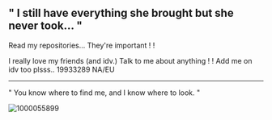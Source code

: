 " I still have everything she brought but she never took... "
----
Read my repositories... They're important ! !

I really love my friends (and idv.)
Talk to me about anything ! ! Add me on idv too plsss.. 
19933289 NA/EU 

----
" You know where to find me, and I know where to look. "

![1000055899](https://github.com/aesopology/aesopology/assets/155784380/f1a5aac8-c1dc-4b96-9d37-65f4da013aed)


